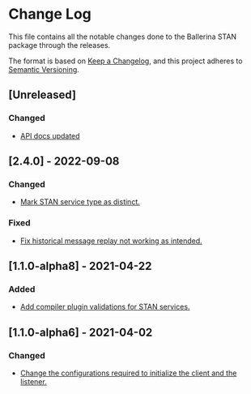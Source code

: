 # Change Log
This file contains all the notable changes done to the Ballerina STAN package through the releases.

The format is based on [Keep a Changelog](https://keepachangelog.com/en/1.0.0/), and this project adheres to [Semantic Versioning](https://semver.org/spec/v2.0.0.html).

## [Unreleased]

### Changed
- [API docs updated](https://github.com/ballerina-platform/ballerina-standard-library/issues/3463)

## [2.4.0] - 2022-09-08

### Changed
- [Mark STAN service type as distinct.](https://github.com/ballerina-platform/ballerina-standard-library/issues/2398)

### Fixed
- [Fix historical message replay not working as intended.](https://github.com/ballerina-platform/ballerina-standard-library/issues/1420)

## [1.1.0-alpha8] - 2021-04-22

### Added

- [Add compiler plugin validations for STAN services.](https://github.com/ballerina-platform/ballerina-standard-library/issues/1114)

## [1.1.0-alpha6] - 2021-04-02

### Changed
- [Change the configurations required to initialize the client and the listener.](https://github.com/ballerina-platform/ballerina-standard-library/issues/1176)
